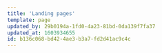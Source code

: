 ```yaml
---
title: 'Landing pages'
template: page
updated_by: 29b0194a-1fd0-4a23-81bd-0da139f7fa37
updated_at: 1603934655
id: b136c068-bd42-4ae3-b3a7-fd2d41ac9c4c
---
```

